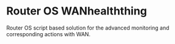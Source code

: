 # Router OS WANhealththing
Router OS script based solution for the advanced monitoring and corresponding actions with WAN.
